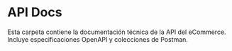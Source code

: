 # API Docs

Esta carpeta contiene la documentación técnica de la API del eCommerce. Incluye especificaciones OpenAPI y colecciones de Postman.
